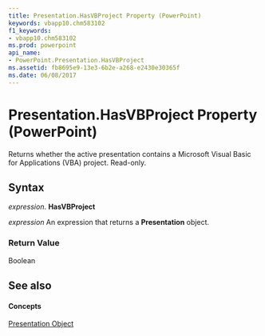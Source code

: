 ```yaml
---
title: Presentation.HasVBProject Property (PowerPoint)
keywords: vbapp10.chm583102
f1_keywords:
- vbapp10.chm583102
ms.prod: powerpoint
api_name:
- PowerPoint.Presentation.HasVBProject
ms.assetid: fb8695e9-13e3-6b2e-a268-e2430e30365f
ms.date: 06/08/2017
---
```



# Presentation.HasVBProject Property (PowerPoint)

Returns whether the active presentation contains a Microsoft Visual Basic for Applications (VBA) project. Read-only.


## Syntax

 _expression_. **HasVBProject**

 _expression_ An expression that returns a **Presentation** object.


### Return Value

Boolean


## See also


#### Concepts


[Presentation Object](presentation-object-powerpoint.md)


